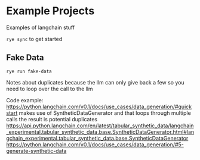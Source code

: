 # Example Projects

Examples of langchain stuff

`rye sync` to get started

## Fake Data

`rye run fake-data`

Notes about duplicates because the llm can only give back
a few so you need to loop over the call to the llm

Code example: https://python.langchain.com/v0.1/docs/use_cases/data_generation/#quickstart
makes use of SyntheticDataGenerator and that loops through multiple calls
the result is potential duplicates
https://api.python.langchain.com/en/latest/tabular_synthetic_data/langchain_experimental.tabular_synthetic_data.base.SyntheticDataGenerator.html#langchain_experimental.tabular_synthetic_data.base.SyntheticDataGenerator
https://python.langchain.com/v0.1/docs/use_cases/data_generation/#5-generate-synthetic-data

